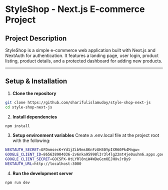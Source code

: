 # StyleShop - Next.js E-commerce Project

## Project Description
StyleShop is a simple e-commerce web application built with Next.js and NextAuth for authentication. It features a landing page, user login, product listing, product details, and a protected dashboard for adding new products.

---

## Setup & Installation

1. **Clone the repository**
```bash
git clone https://github.com/sharifulislamudoy/style-shop-next-js
cd style-shop-next-js

```
2. **Install dependencies**
```bash
npm install
```
3. **Setup environment variables**
   Create a .env.local file at the project root with the following:
```bash
NEXTAUTH_SECRET=GFDnmsecK+Yd1jZib9ms8KnFzGH30YpIXR60Pk4Mngw=
GOOGLE_CLIENT_ID=865638904036-2v6nka95998l3r3l4lg22mt4je0uuhm6.apps.googleusercontent.com
GOOGLE_CLIENT_SECRET=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
NEXTAUTH_URL=http://localhost:3000
```
4. **Run the development server**
```bash
npm run dev
```
